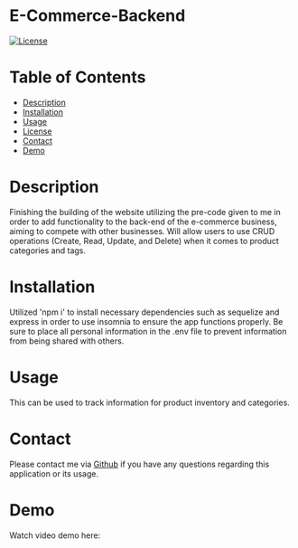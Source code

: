 # E-Commerce-Backend

[![License](https://img.shields.io/badge/License-MIT-blueviolet.svg)](https://opensource.org/licenses/MIT)

# Table of Contents
- [Description](#description)
- [Installation](#installation)
- [Usage](#usage)
- [License](#license)
- [Contact](#contact)
- [Demo](#demo)

# Description

Finishing the building of the website utilizing the pre-code given to me in order to add functionality to the back-end of the e-commerce business, aiming to compete with other businesses. Will allow users to use CRUD operations (Create, Read, Update, and Delete) when it comes to product categories and tags.

# Installation

Utilized 'npm i' to install necessary dependencies such as sequelize and express in order to use insomnia to ensure the app functions properly. Be sure to place all personal information in the .env file to prevent information from being shared with others.

# Usage

This can be used to track information for product inventory and categories.

# Contact

Please contact me via [Github](https://github.com/MsKryssy/E-Commerce-Backend) if you have any questions regarding this application or its usage.

# Demo

Watch video demo here: 
